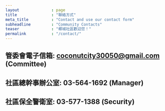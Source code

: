 ```yaml
---
layout              : page
title               : "聯絡方式"
meta_title          : "Contact and use our contact form"
subheadline         : "Community Contacts"
teaser              : "椰城社區歡迎您！"
permalink           : "/contact/"
---
```


## 管委會電子信箱: coconutcity30050@gmail.com (Committee)

## 社區總幹事辦公室: 03-564-1692 (Manager)

## 社區保全警衛室: 03-577-1388 (Security)
